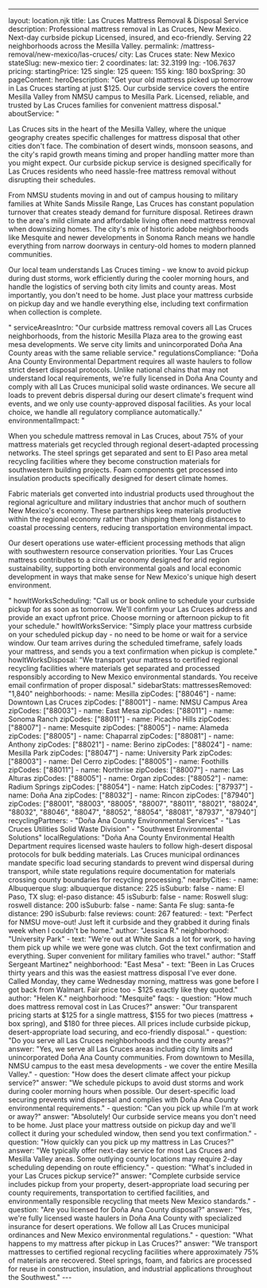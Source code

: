 ---
layout: location.njk
title: Las Cruces Mattress Removal & Disposal Service
description: Professional mattress removal in Las Cruces, New Mexico. Next-day curbside pickup Licensed, insured, and eco-friendly. Serving 22 neighborhoods across the Mesilla Valley.
permalink: /mattress-removal/new-mexico/las-cruces/
city: Las Cruces state: New Mexico stateSlug: new-mexico tier: 2 coordinates: lat: 32.3199 lng: -106.7637 pricing: startingPrice: 125 single: 125 queen: 155 king: 180 boxSpring: 30 pageContent: heroDescription: "Get your old mattress picked up tomorrow in Las Cruces starting at just $125. Our curbside service covers the entire Mesilla Valley from NMSU campus to Mesilla Park. Licensed, reliable, and trusted by Las Cruces families for convenient mattress disposal." aboutService: "<p>Las Cruces sits in the heart of the Mesilla Valley, where the unique geography creates specific challenges for mattress disposal that other cities don't face. The combination of desert winds, monsoon seasons, and the city's rapid growth means timing and proper handling matter more than you might expect. Our curbside pickup service is designed specifically for Las Cruces residents who need hassle-free mattress removal without disrupting their schedules.</p><p>From NMSU students moving in and out of campus housing to military families at White Sands Missile Range, Las Cruces has constant population turnover that creates steady demand for furniture disposal. Retirees drawn to the area's mild climate and affordable living often need mattress removal when downsizing homes. The city's mix of historic adobe neighborhoods like Mesquite and newer developments in Sonoma Ranch means we handle everything from narrow doorways in century-old homes to modern planned communities.</p><p>Our local team understands Las Cruces timing - we know to avoid pickup during dust storms, work efficiently during the cooler morning hours, and handle the logistics of serving both city limits and county areas. Most importantly, you don't need to be home. Just place your mattress curbside on pickup day and we handle everything else, including text confirmation when collection is complete.</p>" serviceAreasIntro: "Our curbside mattress removal covers all Las Cruces neighborhoods, from the historic Mesilla Plaza area to the growing east mesa developments. We serve city limits and unincorporated Doña Ana County areas with the same reliable service." regulationsCompliance: "Doña Ana County Environmental Department requires all waste haulers to follow strict desert disposal protocols. Unlike national chains that may not understand local requirements, we're fully licensed in Doña Ana County and comply with all Las Cruces municipal solid waste ordinances. We secure all loads to prevent debris dispersal during our desert climate's frequent wind events, and we only use county-approved disposal facilities. As your local choice, we handle all regulatory compliance automatically." environmentalImpact: "<p>When you schedule mattress removal in Las Cruces, about 75% of your mattress materials get recycled through regional desert-adapted processing networks. The steel springs get separated and sent to El Paso area metal recycling facilities where they become construction materials for southwestern building projects. Foam components get processed into insulation products specifically designed for desert climate homes.</p><p>Fabric materials get converted into industrial products used throughout the regional agriculture and military industries that anchor much of southern New Mexico's economy. These partnerships keep materials productive within the regional economy rather than shipping them long distances to coastal processing centers, reducing transportation environmental impact.</p><p>Our desert operations use water-efficient processing methods that align with southwestern resource conservation priorities. Your Las Cruces mattress contributes to a circular economy designed for arid region sustainability, supporting both environmental goals and local economic development in ways that make sense for New Mexico's unique high desert environment.</p>" howItWorksScheduling: "Call us or book online to schedule your curbside pickup for as soon as tomorrow. We'll confirm your Las Cruces address and provide an exact upfront price. Choose morning or afternoon pickup to fit your schedule." howItWorksService: "Simply place your mattress curbside on your scheduled pickup day - no need to be home or wait for a service window. Our team arrives during the scheduled timeframe, safely loads your mattress, and sends you a text confirmation when pickup is complete." howItWorksDisposal: "We transport your mattress to certified regional recycling facilities where materials get separated and processed responsibly according to New Mexico environmental standards. You receive email confirmation of proper disposal." sidebarStats: mattressesRemoved: "1,840" neighborhoods: - name: Mesilla zipCodes: ["88046"] - name: Downtown Las Cruces zipCodes: ["88001"] - name: NMSU Campus Area zipCodes: ["88003"] - name: East Mesa zipCodes: ["88011"] - name: Sonoma Ranch zipCodes: ["88011"] - name: Picacho Hills zipCodes: ["88007"] - name: Mesquite zipCodes: ["88005"] - name: Alameda zipCodes: ["88005"] - name: Chaparral zipCodes: ["88081"] - name: Anthony zipCodes: ["88021"] - name: Berino zipCodes: ["88024"] - name: Mesilla Park zipCodes: ["88047"] - name: University Park zipCodes: ["88003"] - name: Del Cerro zipCodes: ["88005"] - name: Foothills zipCodes: ["88011"] - name: Northrise zipCodes: ["88007"] - name: Las Alturas zipCodes: ["88005"] - name: Organ zipCodes: ["88052"] - name: Radium Springs zipCodes: ["88054"] - name: Hatch zipCodes: ["87937"] - name: Doña Ana zipCodes: ["88032"] - name: Rincon zipCodes: ["87940"] zipCodes: ["88001", "88003", "88005", "88007", "88011", "88021", "88024", "88032", "88046", "88047", "88052", "88054", "88081", "87937", "87940"] recyclingPartners: - "Doña Ana County Environmental Services" - "Las Cruces Utilities Solid Waste Division" - "Southwest Environmental Solutions" localRegulations: "Doña Ana County Environmental Health Department requires licensed waste haulers to follow high-desert disposal protocols for bulk bedding materials. Las Cruces municipal ordinances mandate specific load securing standards to prevent wind dispersal during transport, while state regulations require documentation for materials crossing county boundaries for recycling processing." nearbyCities: - name: Albuquerque slug: albuquerque distance: 225 isSuburb: false - name: El Paso, TX slug: el-paso distance: 45 isSuburb: false - name: Roswell slug: roswell distance: 200 isSuburb: false - name: Santa Fe slug: santa-fe distance: 290 isSuburb: false reviews: count: 267 featured: - text: "Perfect for NMSU move-out! Just left it curbside and they grabbed it during finals week when I couldn't be home." author: "Jessica R." neighborhood: "University Park" - text: "We're out at White Sands a lot for work, so having them pick up while we were gone was clutch. Got the text confirmation and everything. Super convenient for military families who travel." author: "Staff Sergeant Martinez" neighborhood: "East Mesa" - text: "Been in Las Cruces thirty years and this was the easiest mattress disposal I've ever done. Called Monday, they came Wednesday morning, mattress was gone before I got back from Walmart. Fair price too - $125 exactly like they quoted." author: "Helen K." neighborhood: "Mesquite" faqs: - question: "How much does mattress removal cost in Las Cruces?" answer: "Our transparent pricing starts at $125 for a single mattress, $155 for two pieces (mattress + box spring), and $180 for three pieces. All prices include curbside pickup, desert-appropriate load securing, and eco-friendly disposal." - question: "Do you serve all Las Cruces neighborhoods and the county areas?" answer: "Yes, we serve all Las Cruces areas including city limits and unincorporated Doña Ana County communities. From downtown to Mesilla, NMSU campus to the east mesa developments - we cover the entire Mesilla Valley." - question: "How does the desert climate affect your pickup service?" answer: "We schedule pickups to avoid dust storms and work during cooler morning hours when possible. Our desert-specific load securing prevents wind dispersal and complies with Doña Ana County environmental requirements." - question: "Can you pick up while I'm at work or away?" answer: "Absolutely! Our curbside service means you don't need to be home. Just place your mattress outside on pickup day and we'll collect it during your scheduled window, then send you text confirmation." - question: "How quickly can you pick up my mattress in Las Cruces?" answer: "We typically offer next-day service for most Las Cruces and Mesilla Valley areas. Some outlying county locations may require 2-day scheduling depending on route efficiency." - question: "What's included in your Las Cruces pickup service?" answer: "Complete curbside service includes pickup from your property, desert-appropriate load securing per county requirements, transportation to certified facilities, and environmentally responsible recycling that meets New Mexico standards." - question: "Are you licensed for Doña Ana County disposal?" answer: "Yes, we're fully licensed waste haulers in Doña Ana County with specialized insurance for desert operations. We follow all Las Cruces municipal ordinances and New Mexico environmental regulations." - question: "What happens to my mattress after pickup in Las Cruces?" answer: "We transport mattresses to certified regional recycling facilities where approximately 75% of materials are recovered. Steel springs, foam, and fabrics are processed for reuse in construction, insulation, and industrial applications throughout the Southwest." ---